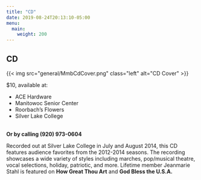 ```yaml
---
title: "CD"
date: 2019-08-24T20:13:10-05:00
menu: 
  main:
    weight: 200
---
```

## CD

{{< img src="general/MmbCdCover.png" class="left" alt="CD Cover" >}}

$10, available at:

  * ACE Hardware
  * Manitowoc Senior Center
  * Roorbach’s Flowers
  * Silver Lake College
<br /><br />

**Or by calling (920) 973-0604**

Recorded out at Silver Lake College in July and August 2014, this CD features audience favorites from the 2012-2014 seasons. The recording showcases a wide variety of styles including marches, pop/musical theatre, vocal selections, holiday, patriotic, and more. Lifetime member Jeanmarie Stahl is featured on **How Great Thou Art** and **God Bless the U.S.A.**